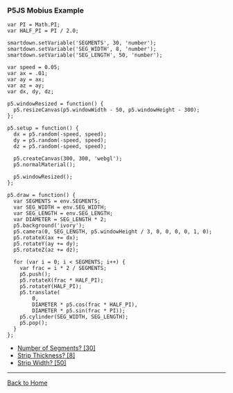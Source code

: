 ### P5JS Mobius Example

```p5js/playable/autoplay
var PI = Math.PI;
var HALF_PI = PI / 2.0;

smartdown.setVariable('SEGMENTS', 30, 'number');
smartdown.setVariable('SEG_WIDTH', 8, 'number');
smartdown.setVariable('SEG_LENGTH', 50, 'number');

var speed = 0.05;
var ax = .01;
var ay = ax;
var az = ay;
var dx, dy, dz;

p5.windowResized = function() {
  p5.resizeCanvas(p5.windowWidth - 50, p5.windowHeight - 300);
};

p5.setup = function() {
  dx = p5.random(-speed, speed);
  dy = p5.random(-speed, speed);
  dz = p5.random(-speed, speed);

  p5.createCanvas(300, 300, 'webgl');
  p5.normalMaterial();

  p5.windowResized();
};

p5.draw = function() {
  var SEGMENTS = env.SEGMENTS;
  var SEG_WIDTH = env.SEG_WIDTH;
  var SEG_LENGTH = env.SEG_LENGTH;
  var DIAMETER = SEG_LENGTH * 2;
  p5.background('ivory');
  p5.camera(0, SEG_LENGTH, p5.windowHeight / 3, 0, 0, 0, 0, 1, 0);
  p5.rotateX(ax += dx);
  p5.rotateY(ay += dy);
  p5.rotateZ(az += dz);

  for (var i = 0; i < SEGMENTS; i++) {
    var frac = i * 2 / SEGMENTS;
    p5.push();
    p5.rotateX(frac * HALF_PI);
    p5.rotateY(HALF_PI);
    p5.translate(
        0,
        DIAMETER * p5.cos(frac * HALF_PI),
        DIAMETER * p5.sin(frac * PI));
    p5.cylinder(SEG_WIDTH, SEG_LENGTH);
    p5.pop();
  }
};
```

- [Number of Segments? [30]](:?SEGMENTS|number)
- [Strip Thickness? [8]](:?SEG_WIDTH|number)
- [Strip Width? [50]](:?SEG_LENGTH|number)

---

[Back to Home](:@Home)
